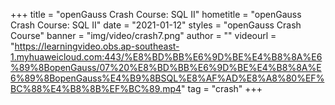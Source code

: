+++
    title = "openGauss Crash Course: SQL II"
    hometitle = "openGauss Crash Course: SQL II"
    date = "2021-01-12"
    styles = "openGauss Crash Course"
    banner = "img/video/crash7.png"
    author = ""
    videourl = "https://learningvideo.obs.ap-southeast-1.myhuaweicloud.com:443/%E8%BD%BB%E6%9D%BE%E4%B8%8A%E6%89%8BopenGauss/07%20%E8%BD%BB%E6%9D%BE%E4%B8%8A%E6%89%8BopenGauss%E4%B9%8BSQL%E8%AF%AD%E8%A8%80%EF%BC%88%E4%B8%8B%EF%BC%89.mp4"
    tag = "crash"
+++